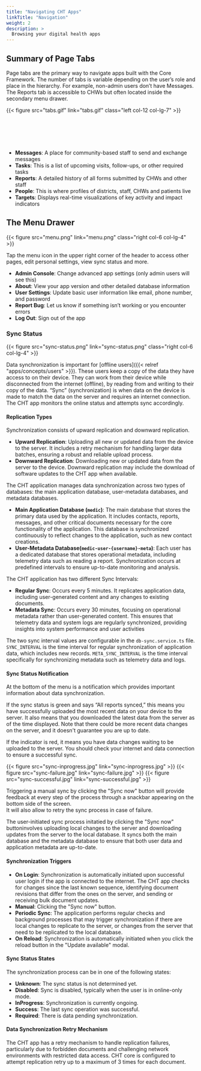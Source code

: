 ```yaml
---
title: "Navigating CHT Apps"
linkTitle: "Navigation"
weight: 2
description: >
  Browsing your digital health apps
---
```


## Summary of Page Tabs

Page tabs are the primary way to navigate apps built with the Core Framework. The number of tabs is variable depending on the user’s role and place in the hierarchy. For example, non-admin users don’t have Messages. The Reports tab is accessible to CHWs but often located inside the secondary menu drawer.

{{< figure src="tabs.gif" link="tabs.gif" class="left col-12 col-lg-7" >}}

<br><br><br><br>

- **Messages​**: A place for community-based staff to send and exchange messages
- **Tasks​**: This is a list of upcoming visits, follow-ups, or other required tasks
- **Reports​**: A detailed history of all forms submitted by CHWs and other staff
- **People​**: This is where profiles of districts, staff, CHWs and patients live
- **Targets**: Displays real-time visualizations of key activity and impact indicators


## The Menu Drawer

{{< figure src="menu.png" link="menu.png" class="right col-6 col-lg-4" >}}

Tap the menu icon in the upper right corner of the header to access other pages, edit personal settings, view sync status and more.
- **Admin Console**: Change advanced app settings (only admin users will see this)
- **About**: View your app version and other detailed database information 
- **User Settings**: Update basic user information like email, phone number, and password
- **Report Bug**: Let us know if something isn’t working or you encounter errors
- **Log Out**: Sign out of the app

### Sync Status

{{< figure src="sync-status.png" link="sync-status.png" class="right col-6 col-lg-4" >}}

Data synchronization is important for [offline users]({{< relref "apps/concepts/users" >}}). These users keep a copy of the data they have access to on their device. They can work from their device while disconnected from the internet (offline), by reading from and writing to their copy of the data. “Sync” (synchronization) is when data on the device is made to match the data on the server and requires an internet connection. The CHT app monitors the online status and attempts sync accordingly.

#### Replication Types

Synchronization consists of upward replication and downward replication. 
- **Upward Replication**: Uploading all new or updated data from the device to the server. It includes a retry mechanism for handling larger data batches, ensuring a robust and reliable upload process.
- **Downward Replication**: Downloading new or updated data from the server to the device. Downward replication may include the download of software updates to the CHT app when available.

The CHT application manages data synchronization across two types of databases: the main application database, user-metadata databases, and metadata databases. 

- **Main Application Database (`medic`)**: The main database that stores the primary data used by the application. It includes contacts, reports, messages, and other critical documents necessary for the core functionality of the application. This database is synchronized continuously to reflect changes to the application, such as new contact creations.
- **User-Metadata Database(`medic-user-{username}-meta`)**: Each user has a dedicated database that stores operational metadata, including telemetry data such as reading a report. Synchronization occurs at predefined intervals to ensure up-to-date monitoring and analysis.

The CHT application has two different Sync Intervals: 
- **Regular Sync**: Occurs every 5 minutes. It replicates application data, including user-generated content and any changes to existing documents.
- **Metadata Sync**: Occurs every 30 minutes, focusing on operational metadata rather than user-generated content. This ensures that telemetry data and system logs are regularly synchronized, providing insights into system performance and user activities

The two sync interval values are configurable in the `db-sync.service.ts` file. `SYNC_INTERVAL` is the time interval for regular synchronization of application data, which includes new records. `META_SYNC_INTERVAL` is the time interval specifically for synchronizing metadata such as telemetry data and logs.

#### Sync Status Notification

At the bottom of the menu is a notification which provides important information about data synchronization.

If the sync status is green and says “All reports synced,” this means you have successfully uploaded the most recent data on your device to the server. It also means that you downloaded the latest data from the server as of the time displayed. Note that there could be more recent data changes on the server, and it doesn't guarantee you are up to date.

If the indicator is red, it means you have data changes waiting to be uploaded to the server. You should check your internet and data connection to ensure a successful sync.

<aside class="right col-6 col-lg-4">
{{< figure src="sync-inprogress.jpg" link="sync-inprogress.jpg" >}}
{{< figure src="sync-failure.jpg" link="sync-failure.jpg" >}}
{{< figure src="sync-successful.jpg" link="sync-successful.jpg" >}}
</aside>

Triggering a manual sync by clicking the "Sync now" button will provide feedback at every step of the process through a snackbar appearing on the bottom side of the screen.  
It will also allow to retry the sync process in case of failure.

The user-initiated sync process initatied by clicking the "Sync now" buttoninvolves uploading local changes to the server and downloading updates from the server to the local database. It syncs both the main database and the metadata database to ensure that both user data and application metadata are up-to-date.

#### Synchronization Triggers
- **On Login**: Synchronization is automatically initiated upon successful user login if the app is connected to the internet. The CHT app checks for changes since the last known sequence, identifying document revisions that differ from the ones on the server, and sending or receiving bulk document updates.
- **Manual**: Clicking the "Sync now" button.
- **Periodic Sync**: The application performs regular checks and background processes that may trigger synchronization if there are local changes to replicate to the server, or changes from the server that need to be replicated to the local database.
- **On Reload**: Synchronization is automatically initiated when you click the reload button in the "Update available" modal.


#### Sync Status States
The synchronization process can be in one of the following states:

- **Unknown**: The sync status is not determined yet.
- **Disabled**: Sync is disabled, typically when the user is in online-only mode.
- **InProgress**: Synchronization is currently ongoing.
- **Success**: The last sync operation was successful.
- **Required**: There is data pending synchronization.


#### Data Synchronization Retry Mechanism 

The CHT app has a retry mechanism to handle replication failures, particularly due to forbidden documents and challenging network environments with restricted data access. CHT core is configured to attempt replication retry up to a maximum of 3 times for each document.

